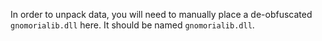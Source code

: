 In order to unpack data, you will need to manually place a de-obfuscated `gnomorialib.dll` here. It should be named `gnomorialib.dll`.